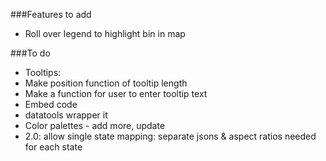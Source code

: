 ###Features to add
* Roll over legend to highlight bin in map

###To do
* Tooltips:
 * Make position function of tooltip length
 * Make a function for user to enter tooltip text
* Embed code
* datatools wrapper it
* Color palettes - add more, update
* 2.0: allow single state mapping: separate jsons & aspect ratios needed for each state